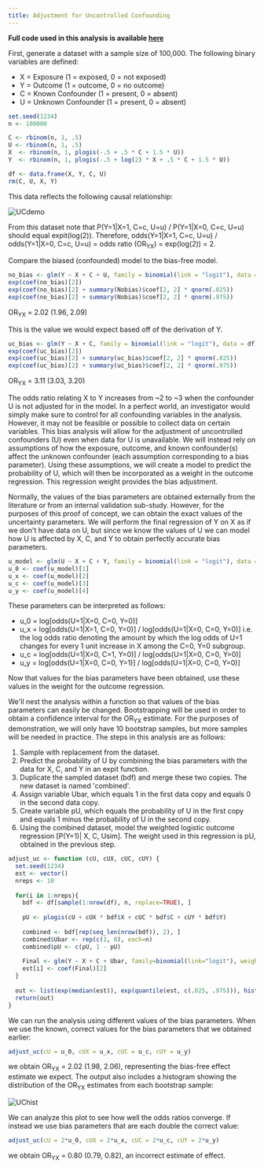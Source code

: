 ```yaml
---
title: Adjustment for Uncontrolled Confounding
---
```


**Full code used in this analysis is available [here](https://github.com/pcbrendel/bias_analysis/blob/master/uc_tutorial.R)**

First, generate a dataset with a sample size of 100,000. The following binary variables are defined:

* X = Exposure (1 = exposed, 0 = not exposed)
* Y = Outcome (1 = outcome, 0 = no outcome)
* C = Known Confounder (1 = present, 0 = absent)
* U = Unknown Confounder (1 = present, 0 = absent)

```r
set.seed(1234)
n <- 100000

C <- rbinom(n, 1, .5)
U <- rbinom(n, 1, .5)
X  <- rbinom(n, 1, plogis(-.5 + .5 * C + 1.5 * U))
Y  <- rbinom(n, 1, plogis(-.5 + log(2) * X + .5 * C + 1.5 * U))

df <- data.frame(X, Y, C, U)
rm(C, U, X, Y)
```
This data reflects the following causal relationship:

![UCdemo](/background_series/UCdemo.png)

From this dataset note that P(Y=1\|X=1, C=c, U=u) / P(Y=1\|X=0, C=c, U=u) should equal expit(log(2)).
Therefore, odds(Y=1\|X=1, C=c, U=u) / odds(Y=1\|X=0, C=c, U=u) = odds ratio (OR<sub>YX</sub>) = exp(log(2)) = 2.

Compare the biased (confounded) model to the bias-free model.

```r
no_bias <- glm(Y ~ X + C + U, family = binomial(link = "logit"), data = df)
exp(coef(no_bias)[2])
exp(coef(no_bias)[2] + summary(Nobias)$coef[2, 2] * qnorm(.025))
exp(coef(no_bias)[2] + summary(Nobias)$coef[2, 2] * qnorm(.975))
```
OR<sub>YX</sub> = 2.02 (1.96, 2.09)

This is the value we would expect based off of the derivation of Y.

```r
uc_bias <- glm(Y ~ X + C, family = binomial(link = "logit"), data = df)
exp(coef(uc_bias)[2])
exp(coef(uc_bias)[2] + summary(uc_bias)$coef[2, 2] * qnorm(.025))
exp(coef(uc_bias)[2] + summary(uc_bias)$coef[2, 2] * qnorm(.975))
```
OR<sub>YX</sub> = 3.11 (3.03, 3.20)

The odds ratio relating X to Y increases from ~2 to ~3 when the confounder U is not adjusted for in the model.  In a perfect world, an investigator would simply make sure to control for all confounding variables in the analysis.  However, it may not be feasible or possible to collect data on certain variables.  This bias analysis will allow for the adjustment of uncontrolled confounders (U) even when data for U is unavailable.  We will instead rely on assumptions of how the exposure, outcome, and known confounder(s) affect the unknown confounder (each assumption corresponding to a bias parameter).  Using these assumptions, we will create a model to predict the probability of U, which will then be incorporated as a weight in the outcome regression.  This regression weight provides the bias adjustment.

Normally, the values of the bias parameters are obtained externally from the literature or from an internal validation sub-study.  However, for the purposes of this proof of concept, we can obtain the exact values of the uncertainty parameters.  We will perform the final regression of Y on X as if we don't have data on U, but since we know the values of U we can model how U is affected by X, C, and Y to obtain perfectly accurate bias parameters. 

```r
u_model <- glm(U ~ X + C + Y, family = binomial(link = "logit"), data = df)
u_0 <- coef(u_model)[1]
u_x <- coef(u_model)[2]
u_c <- coef(u_model)[3]
u_y <- coef(u_model)[4]
```
These parameters can be interpreted as follows:
* u_0 = log\[odds(U=1\|X=0, C=0, Y=0)]
* u_x = log\[odds(U=1\|X=1, C=0, Y=0)] / log\[odds(U=1\|X=0, C=0, Y=0)] i.e. the log odds ratio denoting the amount by which the log odds of U=1 changes for every 1 unit increase in X among the C=0, Y=0 subgroup.
* u_c = log\[odds(U=1\|X=0, C=1, Y=0)] / log\[odds(U=1\|X=0, C=0, Y=0)]
* u_y = log\[odds(U=1\|X=0, C=0, Y=1)] / log\[odds(U=1\|X=0, C=0, Y=0)]

Now that values for the bias parameters have been obtained, use these values in the weight for the outcome regression.

We'll nest the analysis within a function so that values of the bias parameters can easily be changed. Bootstrapping will be used in order to obtain a confidence interval for the OR<sub>YX</sub> estimate. For the purposes of demonstration, we will only have 10 bootstrap samples, but more samples will be needed in practice. The steps in this analysis are as follows:

1. Sample with replacement from the dataset.
2. Predict the probability of U by combining the bias parameters with the data for X, C, and Y in an expit function. 
3. Duplicate the sampled dataset (bdf) and merge these two copies. The new dataset is named 'combined'.
4. Assign variable Ubar, which equals 1 in the first data copy and equals 0 in the second data copy.
5. Create variable pU, which equals the probability of U in the first copy and equals 1 minus the probability of U in the second copy.
6. Using the combined dataset, model the weighted logistic outcome regression \[P(Y=1)\| X, C, Usim]. The weight used in this regression is pU, obtained in the previous step.

```r
adjust_uc <- function (cU, cUX, cUC, cUY) {
  set.seed(1234)
  est <- vector()
  nreps <- 10 
  
  for(i in 1:nreps){
    bdf <- df[sample(1:nrow(df), n, replace=TRUE), ]
    
    pU <- plogis(cU + cUX * bdf$X + cUC * bdf$C + cUY * bdf$Y)
    
    combined <- bdf[rep(seq_len(nrow(bdf)), 2), ]
    combined$Ubar <- rep(c(1, 0), each=n) 
    combined$pU <- c(pU, 1 - pU) 
    
    Final <- glm(Y ~ X + C + Ubar, family=binomial(link="logit"), weights=pU, data=combined)
    est[i] <- coef(Final)[2]
  }
  
  out <- list(exp(median(est)), exp(quantile(est, c(.025, .975))), hist(exp(est)))
  return(out)
}
```

We can run the analysis using different values of the bias parameters.  When we use the known, correct values for the bias parameters that we obtained earlier:

```r
adjust_uc(cU = u_0, cUX = u_x, cUC = u_c, cUY = u_y)
```
we obtain OR<sub>YX</sub> = 2.02 (1.98, 2.06), representing the bias-free effect estimate we expect.  The output also includes a histogram showing the distribution of the OR<sub>YX</sub> estimates from each bootstrap sample:

![UChist](/background_series/UChist.png)

We can analyze this plot to see how well the odds ratios converge.  If instead we use bias parameters that are each double the correct value:

```r
adjust_uc(cU = 2*u_0, cUX = 2*u_x, cUC = 2*u_c, cUY = 2*u_y)
```
we obtain OR<sub>YX</sub> = 0.80 (0.79, 0.82), an incorrect estimate of effect.


